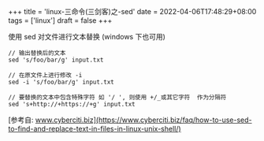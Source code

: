 +++
title = 'linux-三命令(三剑客)之-sed'
date = 2022-04-06T17:48:29+08:00
tags = ['linux']
draft = false
+++

使用 sed 对文件进行文本替换 (windows 下也可用)

```
// 输出替换后的文本
sed 's/foo/bar/g' input.txt

// 在原文件上进行修改 -i
sed -i 's/foo/bar/g' input.txt

// 要替换的文本中包含特殊字符 如 '/ ', 则使用 +/_或其它字符  作为分隔符
sed 's+http://+https://+g' input.txt
```



[参考自: www.cyberciti.biz](https://www.cyberciti.biz/faq/how-to-use-sed-to-find-and-replace-text-in-files-in-linux-unix-shell/)
